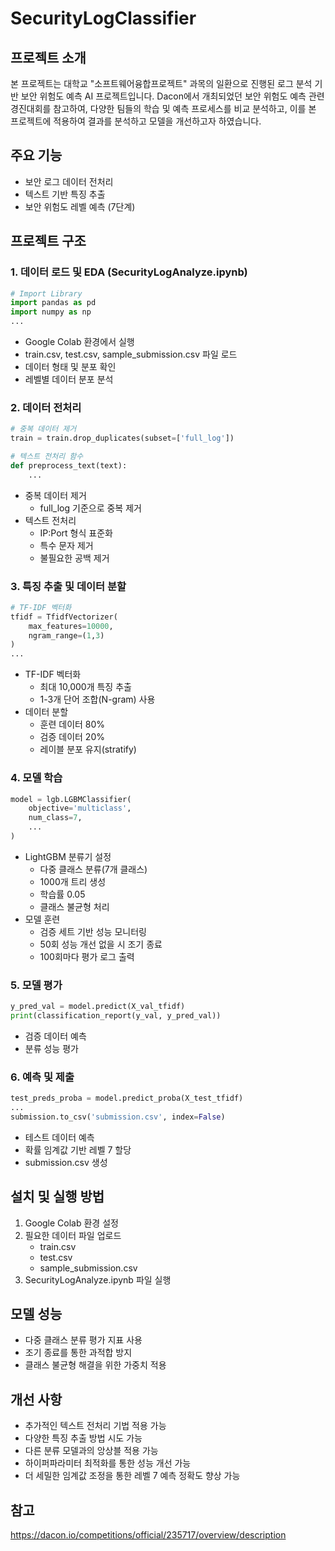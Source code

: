 # SecurityLogClassifier

## 프로젝트 소개
본 프로젝트는 대학교 "소프트웨어융합프로젝트" 과목의 일환으로 진행된 로그 분석 기반 보안 위험도 예측 AI 프로젝트입니다. Dacon에서 개최되었던 보안 위험도 예측 관련 경진대회를 참고하여, 다양한 팀들의 학습 및 예측 프로세스를 비교 분석하고, 이를 본 프로젝트에 적용하여 결과를 분석하고 모델을 개선하고자 하였습니다.

## 주요 기능
- 보안 로그 데이터 전처리
- 텍스트 기반 특징 추출
- 보안 위험도 레벨 예측 (7단계)

## 프로젝트 구조

### 1. 데이터 로드 및 EDA (SecurityLogAnalyze.ipynb)
```python
# Import Library
import pandas as pd
import numpy as np
...
```
- Google Colab 환경에서 실행
- train.csv, test.csv, sample_submission.csv 파일 로드
- 데이터 형태 및 분포 확인
- 레벨별 데이터 분포 분석

### 2. 데이터 전처리
```python
# 중복 데이터 제거
train = train.drop_duplicates(subset=['full_log'])

# 텍스트 전처리 함수
def preprocess_text(text):
    ...
```
- 중복 데이터 제거
  - full_log 기준으로 중복 제거
- 텍스트 전처리
  - IP:Port 형식 표준화
  - 특수 문자 제거
  - 불필요한 공백 제거

### 3. 특징 추출 및 데이터 분할
```python
# TF-IDF 벡터화
tfidf = TfidfVectorizer(
    max_features=10000,
    ngram_range=(1,3)
)
...
```
- TF-IDF 벡터화
  - 최대 10,000개 특징 추출
  - 1-3개 단어 조합(N-gram) 사용
- 데이터 분할
  - 훈련 데이터 80%
  - 검증 데이터 20%
  - 레이블 분포 유지(stratify)

### 4. 모델 학습
```python
model = lgb.LGBMClassifier(
    objective='multiclass',
    num_class=7,
    ...
)
```
- LightGBM 분류기 설정
  - 다중 클래스 분류(7개 클래스)
  - 1000개 트리 생성
  - 학습률 0.05
  - 클래스 불균형 처리
- 모델 훈련
  - 검증 세트 기반 성능 모니터링
  - 50회 성능 개선 없을 시 조기 종료
  - 100회마다 평가 로그 출력

### 5. 모델 평가
```python
y_pred_val = model.predict(X_val_tfidf)
print(classification_report(y_val, y_pred_val))
```
- 검증 데이터 예측
- 분류 성능 평가

### 6. 예측 및 제출
```python
test_preds_proba = model.predict_proba(X_test_tfidf)
...
submission.to_csv('submission.csv', index=False)
```
- 테스트 데이터 예측
- 확률 임계값 기반 레벨 7 할당
- submission.csv 생성

## 설치 및 실행 방법
1. Google Colab 환경 설정
2. 필요한 데이터 파일 업로드
   - train.csv
   - test.csv
   - sample_submission.csv
3. SecurityLogAnalyze.ipynb 파일 실행

## 모델 성능
- 다중 클래스 분류 평가 지표 사용
- 조기 종료를 통한 과적합 방지
- 클래스 불균형 해결을 위한 가중치 적용

## 개선 사항
- 추가적인 텍스트 전처리 기법 적용 가능
- 다양한 특징 추출 방법 시도 가능
- 다른 분류 모델과의 앙상블 적용 가능
- 하이퍼파라미터 최적화를 통한 성능 개선 가능
- 더 세밀한 임계값 조정을 통한 레벨 7 예측 정확도 향상 가능

## 참고
https://dacon.io/competitions/official/235717/overview/description
